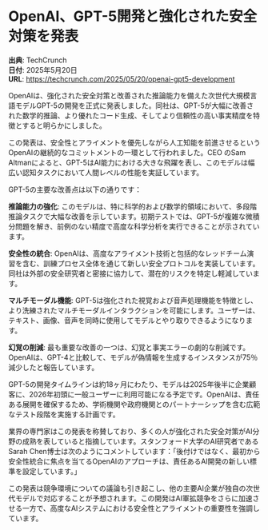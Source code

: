 # OpenAI、GPT-5開発と強化された安全対策を発表

**出典**: TechCrunch  
**日付**: 2025年5月20日  
**URL**: https://techcrunch.com/2025/05/20/openai-gpt5-development  

OpenAIは、強化された安全対策と改善された推論能力を備えた次世代大規模言語モデルGPT-5の開発を正式に発表しました。同社は、GPT-5が大幅に改善された数学的推論、より優れたコード生成、そしてより信頼性の高い事実精度を特徴とすると明らかにしました。

この発表は、安全性とアライメントを優先しながら人工知能を前進させるというOpenAIの継続的なコミットメントの一環として行われました。CEO のSam Altmanによると、GPT-5はAI能力における大きな飛躍を表し、このモデルは幅広い認知タスクにおいて人間レベルの性能を実証しています。

GPT-5の主要な改善点は以下の通りです：

**推論能力の強化**: このモデルは、特に科学的および数学的領域において、多段階推論タスクで大幅な改善を示しています。初期テストでは、GPT-5が複雑な微積分問題を解き、前例のない精度で高度な科学分析を実行できることが示されています。

**安全性の統合**: OpenAIは、高度なアライメント技術と包括的なレッドチーム演習を含む、訓練プロセス全体を通じて新しい安全プロトコルを実装しています。同社は外部の安全研究者と密接に協力して、潜在的リスクを特定し軽減しています。

**マルチモーダル機能**: GPT-5は強化された視覚および音声処理機能を特徴とし、より洗練されたマルチモーダルインタラクションを可能にします。ユーザーは、テキスト、画像、音声を同時に使用してモデルとやり取りできるようになります。

**幻覚の削減**: 最も重要な改善の一つは、幻覚と事実エラーの劇的な削減です。OpenAIは、GPT-4と比較して、モデルが偽情報を生成するインスタンスが75％減少したと報告しています。

GPT-5の開発タイムラインは約18ヶ月にわたり、モデルは2025年後半に企業顧客に、2026年初頭に一般ユーザーに利用可能になる予定です。OpenAIは、責任ある展開を確保するため、学術機関や政府機関とのパートナーシップを含む広範なテスト段階を実施する計画です。

業界の専門家はこの発表を称賛しており、多くの人が強化された安全対策がAI分野の成熟を表していると指摘しています。スタンフォード大学のAI研究者であるSarah Chen博士は次のようにコメントしています：「後付けではなく、最初から安全性統合に焦点を当てるOpenAIのアプローチは、責任あるAI開発の新しい標準を設定しています。」

この発表は競争環境についての議論も引き起こし、他の主要AI企業が独自の次世代モデルで対応することが予想されます。この開発はAI軍拡競争をさらに加速させる一方で、高度なAIシステムにおける安全性とアライメントの重要性を強調しています。